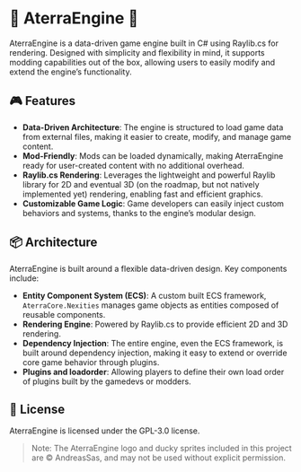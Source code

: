 # 🚀 AterraEngine 🚀
AterraEngine is a data-driven game engine built in C# using Raylib.cs for rendering. Designed with simplicity and flexibility in mind, it supports modding capabilities out of the box, allowing users to easily modify and extend the engine’s functionality.

## 🎮 Features
- **Data-Driven Architecture**: The engine is structured to load game data from external files, making it easier to create, modify, and manage game content.
- **Mod-Friendly**: Mods can be loaded dynamically, making AterraEngine ready for user-created content with no additional overhead.
- **Raylib.cs Rendering**: Leverages the lightweight and powerful Raylib library for 2D and eventual 3D (on the roadmap, but not natively implemented yet) rendering, enabling fast and efficient graphics.
- **Customizable Game Logic**: Game developers can easily inject custom behaviors and systems, thanks to the engine’s modular design.

## 📦 Architecture
AterraEngine is built around a flexible data-driven design. Key components include:

- **Entity Component System (ECS)**: A custom built ECS framework, `AterraCore.Nexities` manages game objects as entities composed of reusable components.
- **Rendering Engine**: Powered by Raylib.cs to provide efficient 2D and 3D rendering.
- **Dependency Injection**: The entire engine, even the ECS framework, is built around dependency injection, making it easy to extend or override core game behavior through plugins.
- **Plugins and loadorder**: Allowing players to define their own load order of plugins built by the gamedevs or modders.

## 📜 License
AterraEngine is licensed under the GPL-3.0 license.

> Note: The AterraEngine logo and ducky sprites included in this project are © AndreasSas, and may not be used without explicit permission.
